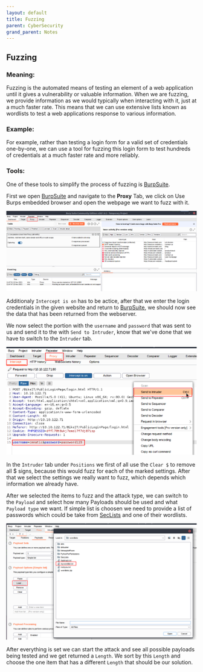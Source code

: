 ```yaml
---
layout: default
title: Fuzzing
parent: CyberSecurity
grand_parent: Notes
---
```


## Fuzzing

### Meaning:

Fuzzing is the automated means of testing an element of a web application until it gives a vulnerability or valuable information.
When we are fuzzing, we provide information as we would typically when interacting with it, just at a much faster rate.
This means that we can use extensive lists known as wordlists to test a web applications response to various information.

### Example:

For example, rather than testing a login form for a valid set of credentials one-by-one, we can use a tool for fuzzing this login form to test hundreds of credentials at a much faster rate and more reliably.

### Tools: 

One of these tools to simplify the process of fuzzing is [BurpSuite](https://portswigger.net/burp/communitydownload).

First we open [BurpSuite](https://portswigger.net/burp/communitydownload) and navigate to the **Proxy** Tab, we click on Use Burps embedded browser and open the webpage we want to fuzz with it.

![Proxy](https://raw.githubusercontent.com/MathewHDYT/OneShare/main/_images/proxy.png)

Additionaly `Intercept is on` has to be actice, after that we enter the login credentials in the given website and return to [BurpSuite](https://portswigger.net/burp/communitydownload), we should now see the data that has been returned from the webserver.

We now select the portion with the `username` and `password` that was sent to us and send it to the with `Send to Intruder`, know that we've done that we have to switch to the `Intruder` tab. 

![Intercept](https://raw.githubusercontent.com/MathewHDYT/OneShare/main/_images/intercept.png)

In the `Intruder` tab under `Positions` we first of all use the `Clear $` to remove all $ signs, because this would fuzz for each of the marked settings. After that we select the settings we really want to fuzz, which depends which information we already have.

After we selected the items to fuzz and the attack type, we can switch to the `Payload` and select how many Payloads should be used and what `Payload type` we want. If simple list is choosen we need to provide a list of passwords which could be take from [SecLists](https://github.com/danielmiessler/SecLists) and one of their wordlists.

![Payload](https://raw.githubusercontent.com/MathewHDYT/OneShare/main/_images/payload.png)

After everything is set we can start the attack and see all possible payloads being tested and we get returned a `Length`. We sort by this `Length` and choose the one item that has a different `Length` that should be our solution.
